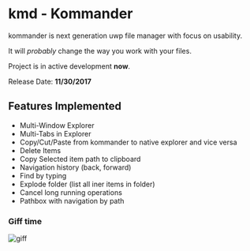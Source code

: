 # kmd - Kommander
kommander is next generation uwp file manager with focus on usability. 

It will *probably* change the way you work with your files.

Project is in active development **now**.

Release Date: **11/30/2017**

## Features Implemented

* Multi-Window Explorer
* Multi-Tabs in Explorer
* Copy/Cut/Paste from kommander to native explorer and vice versa
* Delete Items
* Copy Selected item path to clipboard
* Navigation history (back, forward)
* Find by typing
* Explode folder (list all iner items in folder)
* Cancel long running operations
* Pathbox with navigation by path

### Giff time
![giff](https://thumbs.gfycat.com/SnappyIncredibleGermanspitz-size_restricted.gif)

